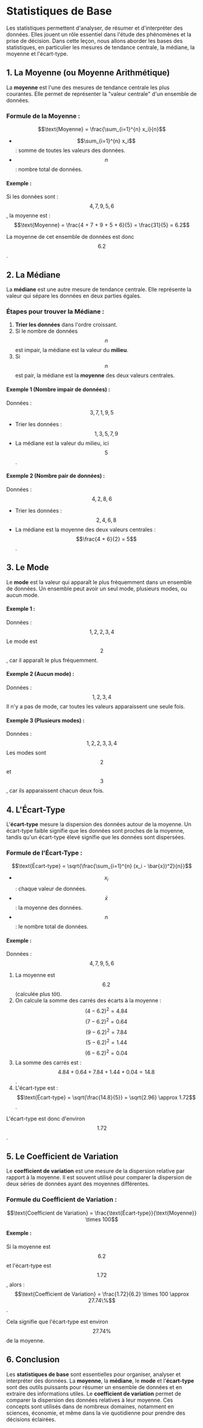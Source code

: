 # Statistiques de Base

Les statistiques permettent d'analyser, de résumer et d'interpréter des données. Elles jouent un rôle essentiel dans l'étude des phénomènes et la prise de décision. Dans cette leçon, nous allons aborder les bases des statistiques, en particulier les mesures de tendance centrale, la médiane, la moyenne et l'écart-type.

## 1. **La Moyenne (ou Moyenne Arithmétique)**

La **moyenne** est l'une des mesures de tendance centrale les plus courantes. Elle permet de représenter la "valeur centrale" d'un ensemble de données.

### Formule de la Moyenne :
$$\text{Moyenne} = \frac{\sum_{i=1}^{n} x_i}{n}$$

- $$\sum_{i=1}^{n} x_i$$ : somme de toutes les valeurs des données.
- $$n$$ : nombre total de données.

#### Exemple :
Si les données sont : $$4, 7, 9, 5, 6$$, la moyenne est :
$$\text{Moyenne} = \frac{4 + 7 + 9 + 5 + 6}{5} = \frac{31}{5} = 6.2$$

La moyenne de cet ensemble de données est donc $$6.2$$.

## 2. **La Médiane**

La **médiane** est une autre mesure de tendance centrale. Elle représente la valeur qui sépare les données en deux parties égales.

### Étapes pour trouver la Médiane :
1. **Trier les données** dans l'ordre croissant.
2. Si le nombre de données $$n$$ est impair, la médiane est la valeur du **milieu**.
3. Si $$n$$ est pair, la médiane est la **moyenne** des deux valeurs centrales.

#### Exemple 1 (Nombre impair de données) :
Données : $$3, 7, 1, 9, 5$$
- Trier les données : $$1, 3, 5, 7, 9$$
- La médiane est la valeur du milieu, ici $$5$$.

#### Exemple 2 (Nombre pair de données) :
Données : $$4, 2, 8, 6$$
- Trier les données : $$2, 4, 6, 8$$
- La médiane est la moyenne des deux valeurs centrales : $$\frac{4 + 6}{2} = 5$$.

## 3. **Le Mode**

Le **mode** est la valeur qui apparaît le plus fréquemment dans un ensemble de données. Un ensemble peut avoir un seul mode, plusieurs modes, ou aucun mode.

#### Exemple 1 :
Données : $$1, 2, 2, 3, 4$$
Le mode est $$2$$, car il apparaît le plus fréquemment.

#### Exemple 2 (Aucun mode) :
Données : $$1, 2, 3, 4$$
Il n'y a pas de mode, car toutes les valeurs apparaissent une seule fois.

#### Exemple 3 (Plusieurs modes) :
Données : $$1, 2, 2, 3, 3, 4$$
Les modes sont $$2$$ et $$3$$, car ils apparaissent chacun deux fois.

## 4. **L'Écart-Type**

L'**écart-type** mesure la dispersion des données autour de la moyenne. Un écart-type faible signifie que les données sont proches de la moyenne, tandis qu'un écart-type élevé signifie que les données sont dispersées.

### Formule de l'Écart-Type :
$$\text{Écart-type} = \sqrt{\frac{\sum_{i=1}^{n} (x_i - \bar{x})^2}{n}}$$

- $$x_i$$ : chaque valeur de données.
- $$\bar{x}$$ : la moyenne des données.
- $$n$$ : le nombre total de données.

#### Exemple :
Données : $$4, 7, 9, 5, 6$$
1. La moyenne est $$6.2$$ (calculée plus tôt).
2. On calcule la somme des carrés des écarts à la moyenne :
   $$ (4 - 6.2)^2 = 4.84$$
   $$ (7 - 6.2)^2 = 0.64$$
   $$ (9 - 6.2)^2 = 7.84$$
   $$ (5 - 6.2)^2 = 1.44$$
   $$ (6 - 6.2)^2 = 0.04$$
3. La somme des carrés est : $$4.84 + 0.64 + 7.84 + 1.44 + 0.04 = 14.8$$.
4. L'écart-type est :
   $$\text{Écart-type} = \sqrt{\frac{14.8}{5}} = \sqrt{2.96} \approx 1.72$$.

L'écart-type est donc d'environ $$1.72$$.

## 5. **Le Coefficient de Variation**

Le **coefficient de variation** est une mesure de la dispersion relative par rapport à la moyenne. Il est souvent utilisé pour comparer la dispersion de deux séries de données ayant des moyennes différentes.

### Formule du Coefficient de Variation :
$$\text{Coefficient de Variation} = \frac{\text{Écart-type}}{\text{Moyenne}} \times 100$$

#### Exemple :
Si la moyenne est $$6.2$$ et l'écart-type est $$1.72$$, alors :
$$\text{Coefficient de Variation} = \frac{1.72}{6.2} \times 100 \approx 27.74\%$$.

Cela signifie que l'écart-type est environ $$27.74\%$$ de la moyenne.

## 6. **Conclusion**

Les **statistiques de base** sont essentielles pour organiser, analyser et interpréter des données. La **moyenne**, la **médiane**, le **mode** et l'**écart-type** sont des outils puissants pour résumer un ensemble de données et en extraire des informations utiles. Le **coefficient de variation** permet de comparer la dispersion des données relatives à leur moyenne. Ces concepts sont utilisés dans de nombreux domaines, notamment en sciences, économie, et même dans la vie quotidienne pour prendre des décisions éclairées.